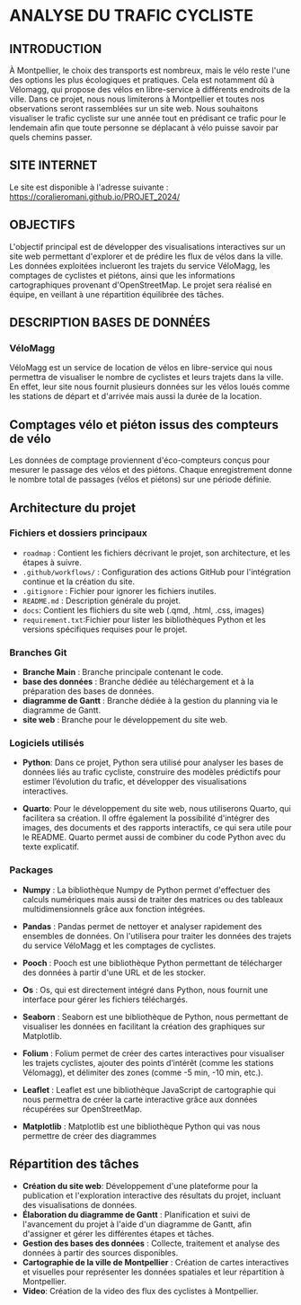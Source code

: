 # ANALYSE DU TRAFIC CYCLISTE

## INTRODUCTION
À Montpellier, le choix des transports est nombreux, mais le vélo reste l'une des options les plus écologiques et pratiques. Cela est notamment dû à Vélomagg, qui propose des vélos en libre-service à différents endroits de la ville.
Dans ce projet, nous nous limiterons à Montpellier et toutes nos observations seront rassemblées sur un site web. Nous souhaitons visualiser le trafic cycliste sur une année tout en prédisant ce trafic pour le lendemain afin que toute personne se déplacant à vélo puisse savoir par quels chemins passer.

## SITE INTERNET
Le site est disponible à l'adresse suivante :
https://coralieromani.github.io/PROJET_2024/

## OBJECTIFS 
L'objectif principal est de développer des visualisations interactives sur un site web permettant d'explorer et de prédire les flux de vélos dans la ville. Les données exploitées inclueront les trajets du service VéloMagg, les comptages de cyclistes et piétons, ainsi que les informations cartographiques provenant d'OpenStreetMap.
Le projet sera réalisé en équipe, en veillant à une répartition équilibrée des tâches. 

## DESCRIPTION BASES DE DONNÉES 
### VéloMagg
VéloMagg est un service de location de vélos en libre-service qui nous permettra de visualiser le nombre de cyclistes et leurs trajets dans la ville. En effet, leur site nous fournit plusieurs données sur les vélos loués comme les stations de départ et d'arrivée mais aussi la durée de la location.
## Comptages vélo et piéton issus des compteurs de vélo
Les données de comptage proviennent d'éco-compteurs conçus pour mesurer le passage des vélos et des piétons. Chaque enregistrement donne le nombre total de passages (vélos et piétons) sur une période définie.
## Architecture du projet

### Fichiers et dossiers principaux
- `roadmap` : Contient les fichiers décrivant le projet, son architecture, et les étapes à suivre.
- `.github/workflows/` : Configuration des actions GitHub pour l'intégration continue et la création du site.
- `.gitignore` : Fichier pour ignorer les fichiers inutiles.
- `README.md` : Description générale du projet.
- `docs`: Contient les flichiers du site web (.qmd, .html, .css, images)
- `requirement.txt`:Fichier pour lister les bibliothèques Python et les versions spécifiques requises pour le projet.
### Branches Git
- **Branche Main** : Branche principale contenant le code.
- **base des données** : Branche dédiée au téléchargement et à la préparation des bases de données.
- **diagramme de Gantt** : Branche dédiée à la gestion du planning via le diagramme de Gantt.
- **site web** : Branche pour le développement du site web.

### Logiciels utilisés
- **Python**:
Dans ce projet, Python sera utilisé pour analyser les bases de données liés au trafic cycliste, construire des modèles prédictifs pour estimer l’évolution du trafic, et développer des visualisations interactives. 

- **Quarto**:
Pour le développement du site web, nous utiliserons Quarto, qui facilitera sa création. Il offre également la possibilité d'intégrer des images, des documents et des rapports interactifs, ce qui sera utile pour le README. Quarto permet aussi de combiner du code Python avec du texte explicatif.

### Packages

- **Numpy** :
La bibliothèque Numpy de Python permet d'effectuer des calculs numériques mais aussi de traiter des matrices ou des tableaux multidimensionnels grâce aux fonction intégrées.

- **Pandas** :
Pandas permet de nettoyer et analyser rapidement des ensembles de données. On l'utilisera pour traiter les données des trajets du service VéloMagg et les comptages de cyclistes.

- **Pooch** :
Pooch est une bibliothèque Python permettant de télécharger des données à partir d'une URL et de les stocker.

- **Os** :
Os, qui est directement intégré dans Python, nous fournit une interface pour gérer les fichiers téléchargés.

- **Seaborn** :
Seaborn est une bibliothèque de Python, nous permettant de visualiser les données en facilitant la création des graphiques sur Matplotlib.

- **Folium** :
Folium permet de créer des cartes interactives pour visualiser les trajets cyclistes, ajouter des points d’intérêt (comme les stations Vélomagg), et délimiter des zones (comme -5 min, -10 min, etc.).

- **Leaflet** :
Leaflet est une bibliothèque JavaScript de cartographie qui nous permettra de créer la carte interactive grâce aux données récupérées sur OpenStreetMap.

- **Matplotlib** :
  Matplotlib est une bibliothèque Python qui vas nous permettre de créer des diagrammes

## Répartition des tâches
- **Création du site web**: Développement d'une plateforme pour la publication et l'exploration interactive des résultats du projet, incluant des visualisations de données.
- **Élaboration du diagramme de Gantt** : Planification et suivi de l'avancement du projet à l'aide d'un diagramme de Gantt, afin d'assigner et gérer les différentes étapes et tâches.
- **Gestion des bases des données** : Collecte, traitement et analyse des données à partir des sources disponibles.
- **Cartographie de la ville de Montpellier** : Création de cartes interactives et visuelles pour représenter les données spatiales et leur répartition à Montpellier.
- **Video**: Création de la video des flux des cyclistes à Montpellier.
  